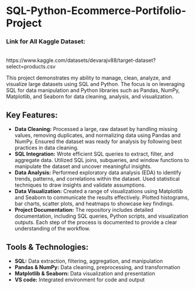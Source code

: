 # SQL-Python-Ecommerce-Portifolio-Project
<!DOCTYPE html>
<html lang="en">
<head>
    <meta charset="UTF-8">
    <meta name="viewport" content="width=device-width, initial-scale=1.0">
</head>
<body>

<h3> Link for All Kaggle Dataset: </h3>
<br>https://www.kaggle.com/datasets/devarajv88/target-dataset?select=products.csv</br>


<p>This project demonstrates my ability to manage, clean, analyze, and visualize large datasets using SQL and Python. The focus is on leveraging SQL for data manipulation and Python libraries such as Pandas, NumPy, Matplotlib, and Seaborn for data cleaning, analysis, and visualization.</p>

<h2>Key Features:</h2>
<ul>
    <li><strong>Data Cleaning:</strong> Processed a large, raw dataset by handling missing values, removing duplicates, and normalizing data using Pandas and NumPy. Ensured the dataset was ready for analysis by following best practices in data cleaning.</li>
    <li><strong>SQL Integration:</strong> Wrote efficient SQL queries to extract, filter, and aggregate data. Utilized SQL joins, subqueries, and window functions to manipulate the dataset and uncover meaningful insights.</li>
    <li><strong>Data Analysis:</strong> Performed exploratory data analysis (EDA) to identify trends, patterns, and correlations within the dataset. Used statistical techniques to draw insights and validate assumptions.</li>
    <li><strong>Data Visualization:</strong> Created a range of visualizations using Matplotlib and Seaborn to communicate the results effectively. Plotted histograms, bar charts, scatter plots, and heatmaps to showcase key findings.</li>
    <li><strong>Project Documentation:</strong> The repository includes detailed documentation, including SQL queries, Python scripts, and visualization outputs. Each step of the process is documented to provide a clear understanding of the workflow.</li>
</ul>

<h2>Tools & Technologies:</h2>
<ul>
    <li><strong>SQL:</strong> Data extraction, filtering, aggregation, and manipulation</li>
    <li><strong>Pandas &amp; NumPy:</strong> Data cleaning, preprocessing, and transformation</li>
    <li><strong>Matplotlib &amp; Seaborn:</strong> Data visualization and presentation</li>
    <li><strong>VS code:</strong> Integrated environment for code and output</li>
</ul>
</body>
</html>
